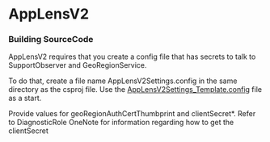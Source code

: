 # AppLensV2

### Building SourceCode
AppLensV2 requires that you create a config file that has secrets to talk to SupportObserver and GeoRegionService.

To do that, create a file name AppLensV2Settings.config in the same directory as the csproj file. Use the [AppLensV2Settings_Template.config](https://github.com/ShekharGupta1988/AppLensV2/blob/master/AppLensV2/AppLensV2Settings_Template.config) file as a start. 

Provide values for geoRegionAuthCertThumbprint and clientSecret*. Refer to DiagnosticRole OneNote for information regarding how to get the clientSecret
